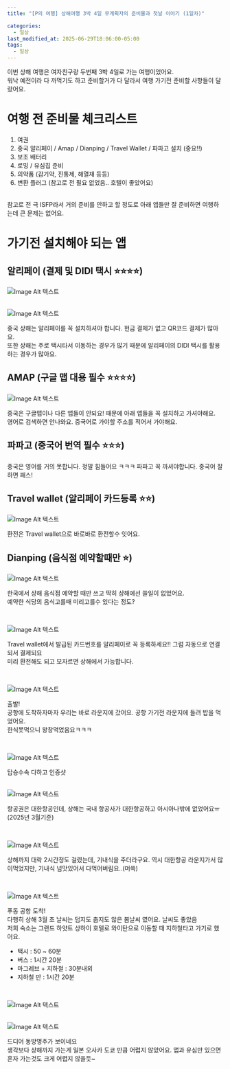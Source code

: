 ```yaml
---
title: "[P의 여행] 상해여행 3박 4일 무계획자의 준비물과 첫날 이야기 (1일차)"

categories:
  - 일상
last_modified_at: 2025-06-29T18:06:00-05:00
tags:
  - 일상
---
```


이번 상해 여행은 여자친구랑 두번째 3박 4일로 가는 여행이었어요. <br>
워낙 예전이라 다 까먹기도 하고 준비할거가 다 달라서 여행 가기전 준비할 사항들이 달랐어요. <br>

# 여행 전 준비물 체크리스트

1. 여권
2. 중국 알리페이 / Amap / Dianping / Travel Wallet / 파파고 설치 (중요!!)
3. 보조 배터리
4. 로밍 / 유심칩 준비
5. 의약품 (감기약, 진통제, 해열재 등등)
6. 변환 플러그 (참고로 전 필요 없었음.. 호텔이 좋았어요)

<br>
참고로 전 극 ISFP라서 거의 준비를 안하고 할 정도로 아래 앱들만 잘 준비하면 여행하는데 큰 문제는 없어요. <br>

# 가기전 설치해야 되는 앱

## 알리페이 (결제 및 DIDI 택시 ⭐️⭐️⭐️⭐️)

![Image Alt 텍스트](/assets/img/travel/20250629/1.PNG) <br>
<br>

![Image Alt 텍스트](/assets/img/review/20250628/2.PNG) <br>

중국 상해는 알리페이를 꼭 설치하셔야 합니다. 현금 결제가 없고 QR코드 결제가 많아요. <br>
또한 상해는 주로 택시타서 이동하는 경우가 많기 때문에 알리페이의 DIDI 택시를 활용하는 경우가 많아요. <br>

## AMAP (구글 맵 대용 필수 ⭐️⭐️⭐️⭐️)

![Image Alt 텍스트](/assets/img/review/20250628/3.PNG) <br>

중국은 구글맵이나 다른 앱들이 안되요! 때문에 아래 앱들을 꼭 설치하고 가셔야해요. <br>
영어로 검색하면 안나와요. 중국어로 가야할 주소를 적어서 가야해요. <br>

## 파파고 (중국어 번역 필수 ⭐️⭐️⭐️)

중국은 영어를 거의 못합니다. 정말 힘들어요 ㅋㅋㅋ 파파고 꼭 까셔야합니다. 중국어 잘하면 패스!<br>

## Travel wallet (알리페이 카드등록 ⭐️⭐️)

![Image Alt 텍스트](/assets/img/review/20250628/5.PNG) <br>

환전은 Travel wallet으로 바로바로 환전할수 잇어요. <br>

## Dianping (음식점 예약할때만 ⭐️)

![Image Alt 텍스트](/assets/img/review/20250628/4.PNG) <br>

한국에서 상해 음식점 예약할 때만 쓰고 딱히 상해에선 쓸일이 없었어요. <br>
예약한 식당의 음식고를때 미리고를수 있다는 정도? <br>


<br>

![Image Alt 텍스트](/assets/img/review/20250628/6.PNG) <br>

Travel wallet에서 발급된 카드번호를 알리페이로 꼭 등록하세요!! 그럼 자동으로 연결되서 결제되요<br>
미리 환전해도 되고 모자르면 상해에서 가능합니다. <br>

<br>

![Image Alt 텍스트](/assets/img/review/20250628/7.JPG) <br>

출발! <br>
공항에 도착하자마자 우리는 바로 라운지에 갔어요. 공항 가기전 라운지에 들려 밥을 먹었어요. <br>
한식못먹으니 왕창먹었음요ㅋㅋㅋ <br>

<br>

![Image Alt 텍스트](/assets/img/review/20250628/8.JPG) <br>

탑승수속 다하고 인증샷<br>
<br>

![Image Alt 텍스트](/assets/img/review/20250628/9.JPG) <br>

항공권은 대한항공인데, 상해는 국내 항공사가 대한항공하고 아시아나밖에 없었어요ㅠ (2025년 3월기준)<br>

<br>

![Image Alt 텍스트](/assets/img/review/20250628/10.JPG) <br>

상해까지 대락 2시간정도 걸렸는데, 기내식을 주더라구요. 역시 대한항공 라운지가서 많이먹었지만, 기내식 넘맛있어서 다먹어버림요..(머쓱)

<br>

![Image Alt 텍스트](/assets/img/review/20250628/12.JPG) <br>

푸동 공항 도착! <br>
다행히 상해 3월 초 날씨는 덥지도 춥지도 않은 봄날씨 였어요. 날씨도 좋았음 <br>
저희 숙소는 그랜드 하얏트 상하이 호텔로 와이탄으로 이동할 때 지하철타고 가기로 했어요. <br>

- 택시 : 50 ~ 60분
- 버스 : 1시간 20분
- 마그레브 + 지하철 : 30분내외
- 지하철 만 : 1시간 20분
<br>

![Image Alt 텍스트](/assets/img/review/20250628/13.JPG) <br>
<br>

![Image Alt 텍스트](/assets/img/review/20250628/14.JPG) <br>

드디어 동방명주가 보이네요 <br>
생각보다 상해까지 가는게 일본 오사카 도쿄 만큼 어렵지 않았어요. 앱과 유심만 있으면 혼자 가는것도 크게 어렵지 않을듯~

